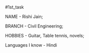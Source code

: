 #1st_task

NAME - Rishi Jain;

BRANCH - Civil Engineering;

HOBBIES - Guitar, Table tennis,  novels;

Languages I know - Hindi
